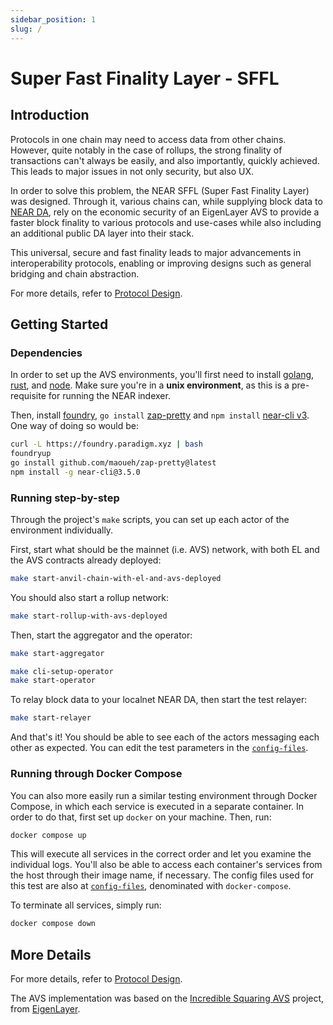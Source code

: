 ```yaml
---
sidebar_position: 1
slug: /
---
```


# Super Fast Finality Layer - SFFL

## Introduction

Protocols in one chain may need to access data from other chains. However,
quite notably in the case of rollups, the strong finality of transactions
can't always be easily, and also importantly, quickly achieved. This leads to
major issues in not only security, but also UX.

In order to solve this problem, the NEAR SFFL (Super Fast Finality Layer) was
designed. Through it, various chains can, while supplying block data to
[NEAR DA](https://github.com/near/rollup-data-availability), rely on the
economic security of an EigenLayer AVS to provide a faster block finality to
various protocols and use-cases while also including an additional public DA
layer into their stack.

This universal, secure and fast finality leads to major advancements in
interoperability protocols, enabling or improving designs such as general
bridging and chain abstraction.

For more details, refer to [Protocol Design](./design/overview.md).

## Getting Started

### Dependencies

In order to set up the AVS environments, you'll first need to install
[golang](https://go.dev/dl/),
[rust](https://doc.rust-lang.org/cargo/getting-started/installation.html), and
[node](https://nodejs.org/en/download).
Make sure you're in a **unix environment**, as this is a pre-requisite
for running the NEAR indexer.

Then, install [foundry](https://book.getfoundry.sh/getting-started/installation), `go install` [zap-pretty](https://github.com/maoueh/zap-pretty) and `npm install`
[near-cli v3](https://github.com/near/near-cli). One way of doing so would be:

```bash
curl -L https://foundry.paradigm.xyz | bash
foundryup
go install github.com/maoueh/zap-pretty@latest
npm install -g near-cli@3.5.0
```

### Running step-by-step

Through the project's `make` scripts, you can set up each actor of the
environment individually.

First, start what should be the mainnet (i.e. AVS) network, with both EL and
the AVS contracts already deployed:

```bash
make start-anvil-chain-with-el-and-avs-deployed
```

You should also start a rollup network:

```bash
make start-rollup-with-avs-deployed
```

Then, start the aggregator and the operator:

```bash
make start-aggregator
```

```bash
make cli-setup-operator
make start-operator
```

To relay block data to your localnet NEAR DA, then start the test relayer:

```bash
make start-relayer
```

And that's it! You should be able to see each of the actors messaging each
other as expected. You can edit the test parameters in the 
[`config-files`](./config-files).

### Running through Docker Compose

You can also more easily run a similar testing environment through Docker
Compose, in which each service is executed in a separate container. In order
to do that, first set up `docker` on your machine. Then, run:

```bash
docker compose up
```

This will execute all services in the correct order and let you examine the
individual logs. You'll also be able to access each container's services from
the host through their image name, if necessary. The config files used for this
test are also at [`config-files`](./config-files), denominated with
`docker-compose`.

To terminate all services, simply run:

```bash
docker compose down
```

## More Details

For more details, refer to [Protocol Design](./design/overview.md).

The AVS implementation was based on the
[Incredible Squaring AVS](https://github.com/Layr-Labs/incredible-squaring-avs)
project, from [EigenLayer](https://www.eigenlayer.xyz).
